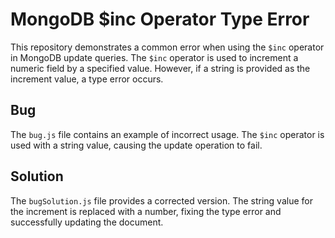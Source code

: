 # MongoDB $inc Operator Type Error

This repository demonstrates a common error when using the `$inc` operator in MongoDB update queries.  The `$inc` operator is used to increment a numeric field by a specified value.  However, if a string is provided as the increment value, a type error occurs.

## Bug
The `bug.js` file contains an example of incorrect usage.  The `$inc` operator is used with a string value, causing the update operation to fail.

## Solution
The `bugSolution.js` file provides a corrected version. The string value for the increment is replaced with a number, fixing the type error and successfully updating the document.
